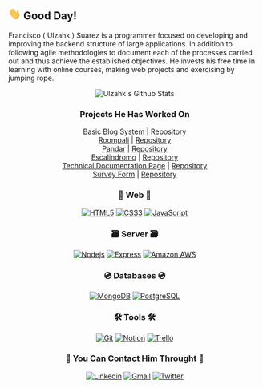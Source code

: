 ## <img src ="./assets/wave.gif" width = "25px"> Good Day!

Francisco ( Ulzahk ) Suarez is a programmer focused on developing and improving the backend structure of large applications. In addition to following agile methodologies to document each of the processes carried out and thus achieve the established objectives. He invests his free time in learning with online courses, making web projects and exercising by jumping rope. 

<div align="center">
  <img alt="Ulzahk's Github Stats" src="https://github-readme-stats.vercel.app/api?username=Ulzahk&show_icons=true&hide_border=true&title_color=ffa500&text_color=fff&icon_color=ffa500&bg_color=100,414141,000000&hide=contribs,issues" />

### Projects He Has Worked On

  [Basic Blog System](https://frontend-blog-ulzahk.vercel.app/) | [Repository](https://github.com/Ulzahk/Backend-Blog)  
  [Roompali](https://frontend-roompali.vercel.app/) | [Repository](https://github.com/Cohort-4-Team-Ana-1/Backend-Roompali)  
  [Pandar](https://pandar.vercel.app/) | [Repository](https://gitlab.com/pandevs/backend-intellegent-tourism-system)  
  [Escalindromo](https://ulzahk.github.io/Escalindromo/) | [Repository](https://github.com/Ulzahk/Escalindromo)  
  [Technical Documentation Page](https://ulzahk.github.io/FCC-Technical-Documentation-Page/) | [Repository](https://github.com/Ulzahk/FCC-Technical-Documentation-Page)    
  [Survey Form](https://ulzahk.github.io/FCC-Survey-Form/) | [Repository](https://github.com/Ulzahk/FCC-Survey-Form)  

### 📲 Web 📲
[![HTML5](https://img.shields.io/badge/-HTML5-E34F26?style=socialt&logo=html5&logoColor=white)](https://www.w3.org/TR/html52/)
[![CSS3](https://img.shields.io/badge/-CSS3-1572B6?style=flat&logo=css3)](https://www.w3.org/TR/2001/WD-css3-roadmap-20010523/)
[![JavaScript](https://img.shields.io/badge/-JavaScript-black?style=flat&logo=javascript)](https://www.javascript.com/)

### 🗃 Server 🗃
[![Nodejs](https://img.shields.io/badge/-Node.js-F2F2F2?style=flat&logo=Node.js)](https://nodejs.org/)
[![Express](https://img.shields.io/badge/-Express-gray?style=flat)](https://expressjs.com/)
[![Amazon AWS](https://img.shields.io/badge/Amazon%20Web%20Services-232F3E?style=flat&logo=amazon-aws)](https://aws.amazon.com/)

### 💿 Databases 💿
[![MongoDB](https://img.shields.io/badge/-MongoDB-F2F2F2?style=flat&logo=mongodb)](https://www.mongodb.com/)
[![PostgreSQL](https://img.shields.io/badge/-PostgreSQL-336791?style=flat&logo=postgresql)](https://www.postgresql.org/)

### 🛠 Tools 🛠
[![Git](https://img.shields.io/badge/-Git-black?style=flat&logo=git)](https://git-scm.com/)
[![Notion](https://img.shields.io/badge/-Notion-F2F2F2?style=float&logo=notion&logoColor=black)](https://www.notion.so/)
[![Trello](https://img.shields.io/badge/-Trello-0080CB?style=flat&logo=trello)](https://trello.com/)

### 📝 You Can Contact Him Throught 📝
[![Linkedin](https://img.shields.io/badge/-Ulzahk-blue?style=flat&logo=Linkedin&logoColor=white)](https://www.linkedin.com/in/ulzahk)
[![Gmail](https://img.shields.io/badge/-ulzahk@gmail.com-F2F2F2?style=flat&logo=Gmail&logoColor=c14438)](mailto:ulzahk@gmail.com)
[![Twitter](https://img.shields.io/badge/-@Ulzahk-1DA1F2?style=flat&logo=Twitter&logoColor=white)](https://twitter.com/ulzahk)
</div>

